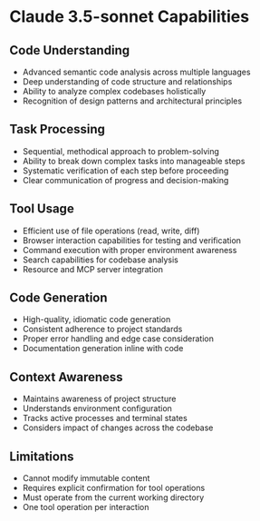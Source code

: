 # Claude 3.5-sonnet Capabilities

## Code Understanding
- Advanced semantic code analysis across multiple languages
- Deep understanding of code structure and relationships
- Ability to analyze complex codebases holistically
- Recognition of design patterns and architectural principles

## Task Processing
- Sequential, methodical approach to problem-solving
- Ability to break down complex tasks into manageable steps
- Systematic verification of each step before proceeding
- Clear communication of progress and decision-making

## Tool Usage
- Efficient use of file operations (read, write, diff)
- Browser interaction capabilities for testing and verification
- Command execution with proper environment awareness
- Search capabilities for codebase analysis
- Resource and MCP server integration

## Code Generation
- High-quality, idiomatic code generation
- Consistent adherence to project standards
- Proper error handling and edge case consideration
- Documentation generation inline with code

## Context Awareness
- Maintains awareness of project structure
- Understands environment configuration
- Tracks active processes and terminal states
- Considers impact of changes across the codebase

## Limitations
- Cannot modify immutable content
- Requires explicit confirmation for tool operations
- Must operate from the current working directory
- One tool operation per interaction